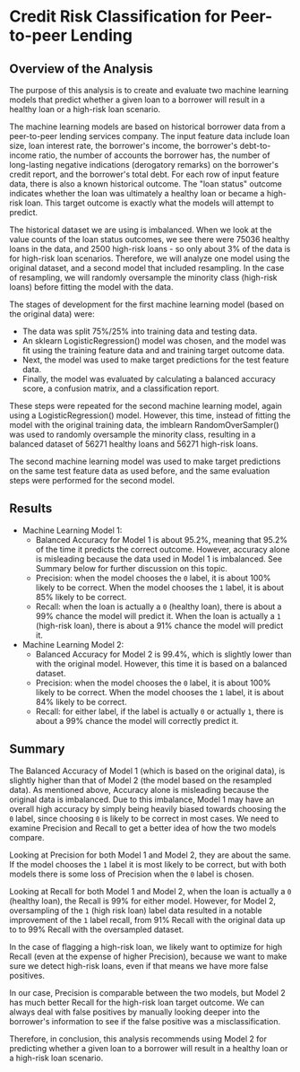 # Credit Risk Classification for Peer-to-peer Lending

## Overview of the Analysis

The purpose of this analysis is to create and evaluate two machine learning models that predict whether a given loan to a borrower will result in a healthy loan or a high-risk loan scenario. 

The machine learning models are based on historical borrower data from a peer-to-peer lending services company.  The input feature data include loan size, loan interest rate, the borrower's income, the borrower's debt-to-income ratio, the number of accounts the borrower has, the number of long-lasting negative indications (derogatory remarks) on the borrower's credit report, and the borrower's total debt.  For each row of input feature data, there is also a known historical outcome.  The "loan status" outcome indicates whether the loan was ultimately a healthy loan or became a high-risk loan.  This target outcome is exactly what the models will attempt to predict.

The historical dataset we are using is imbalanced.  When we look at the value counts of the loan status outcomes, we see there were 75036 healthy loans in the data, and 2500 high-risk loans - so only about 3% of the data is for high-risk loan scenarios.  Therefore, we will analyze one model using the original dataset, and a second model that included resampling.  In the case of resampling, we will randomly oversample the minority class (high-risk loans) before fitting the model with the data.

The stages of development for the first machine learning model (based on the original data) were:
* The data was split 75%/25% into training data and testing data.
* An sklearn LogisticRegression() model was chosen, and the model was fit using the training feature data and and training target outcome data.
* Next, the model was used to make target predictions for the test feature data.
* Finally, the model was evaluated by calculating a balanced accuracy score, a confusion matrix, and a classification report.

These steps were repeated for the second machine learning model, again using a LogisticRegression() model.  However, this time, instead of fitting the model with the original training data, the imblearn RandomOverSampler() was used to randomly oversample the minority class, resulting in a balanced dataset of 56271 healthy loans and 56271 high-risk loans.

The second machine learning model was used to make target predictions on the same test feature data as used before, and the same evaluation steps were performed for the second model.

## Results
* Machine Learning Model 1:
  * Balanced Accuracy for Model 1 is about 95.2%, meaning that 95.2% of the time it predicts the correct outcome.  However, accuracy alone is misleading because the data used in Model 1 is imbalanced.  See Summary below for further discussion on this topic.
  * Precision: when the model chooses the `0` label, it is about 100% likely to be correct. When the model chooses the `1` label, it is about 85% likely to be correct.
  * Recall: when the loan is actually a `0` (healthy loan), there is about a 99% chance the model will predict it.  When the loan is actually a `1` (high-risk loan), there is about a 91% chance the model will predict it.
* Machine Learning Model 2:
  * Balanced Accuracy for Model 2 is 99.4%, which is slightly lower than with the original model.  However, this time it is based on a balanced dataset.
  * Precision: when the model chooses the `0` label, it is about 100% likely to be correct. When the model chooses the `1` label, it is about 84% likely to be correct.
  * Recall: for either label, if the label is actually `0` or actually `1`, there is about a 99% chance the model will correctly predict it.

## Summary

The Balanced Accuracy of Model 1 (which is based on the original data), is slightly higher than that of Model 2 (the model based on the resampled data).  As mentioned above, Accuracy alone is misleading because the original data is imbalanced.  Due to this imbalance, Model 1 may have an overall high accuracy by simply being heavily biased towards choosing the `0` label, since choosing `0` is likely to be correct in most cases.  We need to examine Precision and Recall to get a better idea of how the two models compare.

Looking at Precision for both Model 1 and Model 2, they are about the same.  If the model chooses the `1` label it is most likely to be correct, but with both models there is some loss of Precision when the `0` label is chosen.

Looking at Recall for both Model 1 and Model 2, when the loan is actually a `0` (healthy loan), the Recall is 99% for either model.  However, for Model 2, oversampling of the `1` (high risk loan) label data resulted in a notable improvement of the `1` label recall, from 91% Recall with the original data up to to 99% Recall with the oversampled dataset.  

In the case of flagging a high-risk loan, we likely want to optimize for high Recall (even at the expense of higher Precision), because we want to make sure we detect high-risk loans, even if that means we have more false positives.

In our case, Precision is comparable between the two models, but Model 2 has much better Recall for the high-risk loan target outcome.  We can always deal with false positives by manually looking deeper into the borrower's information to see if the false positive was a misclassification.

Therefore, in conclusion, this analysis recommends using Model 2 for predicting whether a given loan to a borrower will result in a healthy loan or a high-risk loan scenario.

